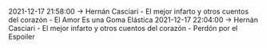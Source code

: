 2021-12-17 21:58:00 -> Hernán Casciari - El mejor infarto y otros cuentos del corazón - El Amor Es una Goma Elástica
2021-12-17 22:04:00 -> Hernán Casciari - El mejor infarto y otros cuentos del corazón - Perdón por el Espoiler
